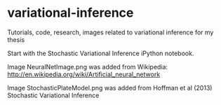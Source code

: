 # variational-inference
Tutorials, code, research, images related to variational inference for my thesis

Start with the Stochastic Variational Inference iPython notebook.

Image NeuralNetImage.png was added from Wikipedia: http://en.wikipedia.org/wiki/Artificial_neural_network

Image StochasticPlateModel.png was added from Hoffman et al (2013) Stochastic Variational Inference
